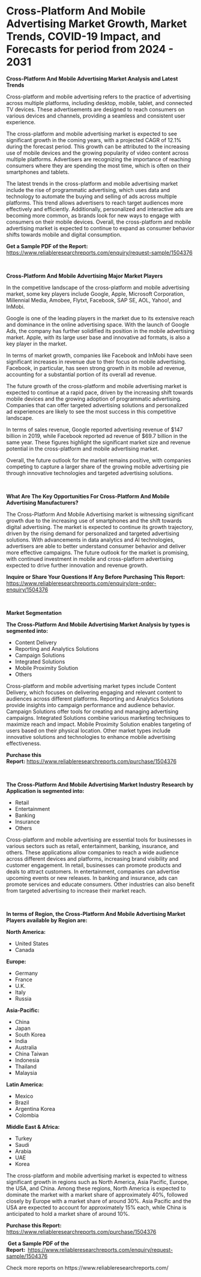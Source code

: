 <p><h1>Cross-Platform And Mobile Advertising Market Growth, Market Trends, COVID-19 Impact, and Forecasts for period from 2024 - 2031</h1></p><p><strong>Cross-Platform And Mobile Advertising Market Analysis and Latest Trends</strong></p>
<p><p>Cross-platform and mobile advertising refers to the practice of advertising across multiple platforms, including desktop, mobile, tablet, and connected TV devices. These advertisements are designed to reach consumers on various devices and channels, providing a seamless and consistent user experience.</p><p>The cross-platform and mobile advertising market is expected to see significant growth in the coming years, with a projected CAGR of 12.1% during the forecast period. This growth can be attributed to the increasing use of mobile devices and the growing popularity of video content across multiple platforms. Advertisers are recognizing the importance of reaching consumers where they are spending the most time, which is often on their smartphones and tablets.</p><p>The latest trends in the cross-platform and mobile advertising market include the rise of programmatic advertising, which uses data and technology to automate the buying and selling of ads across multiple platforms. This trend allows advertisers to reach target audiences more effectively and efficiently. Additionally, personalized and interactive ads are becoming more common, as brands look for new ways to engage with consumers on their mobile devices. Overall, the cross-platform and mobile advertising market is expected to continue to expand as consumer behavior shifts towards mobile and digital consumption.</p></p>
<p><strong>Get a Sample PDF of the Report:&nbsp;</strong> <a href="https://www.reliableresearchreports.com/enquiry/request-sample/1504376">https://www.reliableresearchreports.com/enquiry/request-sample/1504376</a></p>
<p>&nbsp;</p>
<p><strong>Cross-Platform And Mobile Advertising Major Market Players</strong></p>
<p><p>In the competitive landscape of the cross-platform and mobile advertising market, some key players include Google, Apple, Microsoft Corporation, Millennial Media, Amobee, Flytxt, Facebook, SAP SE, AOL, Yahoo!, and InMobi. </p><p>Google is one of the leading players in the market due to its extensive reach and dominance in the online advertising space. With the launch of Google Ads, the company has further solidified its position in the mobile advertising market. Apple, with its large user base and innovative ad formats, is also a key player in the market.</p><p>In terms of market growth, companies like Facebook and InMobi have seen significant increases in revenue due to their focus on mobile advertising. Facebook, in particular, has seen strong growth in its mobile ad revenue, accounting for a substantial portion of its overall ad revenue.</p><p>The future growth of the cross-platform and mobile advertising market is expected to continue at a rapid pace, driven by the increasing shift towards mobile devices and the growing adoption of programmatic advertising. Companies that can offer targeted advertising solutions and personalized ad experiences are likely to see the most success in this competitive landscape.</p><p>In terms of sales revenue, Google reported advertising revenue of $147 billion in 2019, while Facebook reported ad revenue of $69.7 billion in the same year. These figures highlight the significant market size and revenue potential in the cross-platform and mobile advertising market. </p><p>Overall, the future outlook for the market remains positive, with companies competing to capture a larger share of the growing mobile advertising pie through innovative technologies and targeted advertising solutions.</p></p>
<p>&nbsp;</p>
<p><strong>What Are The Key Opportunities For Cross-Platform And Mobile Advertising Manufacturers?</strong></p>
<p><p>The Cross-Platform And Mobile Advertising market is witnessing significant growth due to the increasing use of smartphones and the shift towards digital advertising. The market is expected to continue its growth trajectory, driven by the rising demand for personalized and targeted advertising solutions. With advancements in data analytics and AI technologies, advertisers are able to better understand consumer behavior and deliver more effective campaigns. The future outlook for the market is promising, with continued investment in mobile and cross-platform advertising expected to drive further innovation and revenue growth.</p></p>
<p><strong>Inquire or Share Your Questions If Any Before Purchasing This Report:</strong> <a href="https://www.reliableresearchreports.com/enquiry/pre-order-enquiry/1504376">https://www.reliableresearchreports.com/enquiry/pre-order-enquiry/1504376</a></p>
<p>&nbsp;</p>
<p><strong>Market Segmentation</strong></p>
<p><strong>The Cross-Platform And Mobile Advertising Market Analysis by types is segmented into:</strong></p>
<p><ul><li>Content Delivery</li><li>Reporting and Analytics Solutions</li><li>Campaign Solutions</li><li>Integrated Solutions</li><li>Mobile Proximity Solution</li><li>Others</li></ul></p>
<p><p>Cross-platform and mobile advertising market types include Content Delivery, which focuses on delivering engaging and relevant content to audiences across different platforms. Reporting and Analytics Solutions provide insights into campaign performance and audience behavior. Campaign Solutions offer tools for creating and managing advertising campaigns. Integrated Solutions combine various marketing techniques to maximize reach and impact. Mobile Proximity Solution enables targeting of users based on their physical location. Other market types include innovative solutions and technologies to enhance mobile advertising effectiveness.</p></p>
<p><strong>Purchase this Report:&nbsp;</strong><a href="https://www.reliableresearchreports.com/purchase/1504376">https://www.reliableresearchreports.com/purchase/1504376</a></p>
<p>&nbsp;</p>
<p><strong>The Cross-Platform And Mobile Advertising Market Industry Research by Application is segmented into:</strong></p>
<p><ul><li>Retail</li><li>Entertainment</li><li>Banking</li><li>Insurance</li><li>Others</li></ul></p>
<p><p>Cross-platform and mobile advertising are essential tools for businesses in various sectors such as retail, entertainment, banking, insurance, and others. These applications allow companies to reach a wide audience across different devices and platforms, increasing brand visibility and customer engagement. In retail, businesses can promote products and deals to attract customers. In entertainment, companies can advertise upcoming events or new releases. In banking and insurance, ads can promote services and educate consumers. Other industries can also benefit from targeted advertising to increase their market reach.</p></p>
<p>&nbsp;</p>
<p><strong>In terms of Region, the Cross-Platform And Mobile Advertising Market Players available by Region are:</strong></p>
<p>
    <p> <strong> North America: </strong>
        <ul>
            <li>United States</li>
            <li>Canada</li>
        </ul>
        </p> 
    <p> <strong> Europe: </strong>
        <ul>
            <li>Germany</li>
            <li>France</li>
            <li>U.K.</li>
            <li>Italy</li>
            <li>Russia</li>
        </ul>
        </p> 
    <p> <strong> Asia-Pacific: </strong>
        <ul>
            <li>China</li>
            <li>Japan</li>
            <li>South Korea</li>
            <li>India</li>
            <li>Australia</li>
            <li>China Taiwan</li>
            <li>Indonesia</li>
            <li>Thailand</li>
            <li>Malaysia</li>
        </ul>
        </p> 
    <p> <strong> Latin America: </strong>
        <ul>
            <li>Mexico</li>
            <li>Brazil</li>
            <li>Argentina Korea</li>
            <li>Colombia</li>
        </ul>
        </p> 
    <p> <strong> Middle East & Africa: </strong>
        <ul>
            <li>Turkey</li>
            <li>Saudi</li>
            <li>Arabia</li>
            <li>UAE</li>
            <li>Korea</li>
        </ul>
    </p>
    </p>
<p><p>The cross-platform and mobile advertising market is expected to witness significant growth in regions such as North America, Asia Pacific, Europe, the USA, and China. Among these regions, North America is expected to dominate the market with a market share of approximately 40%, followed closely by Europe with a market share of around 30%. Asia Pacific and the USA are expected to account for approximately 15% each, while China is anticipated to hold a market share of around 10%.</p></p>
<p><strong>Purchase this Report: </strong><a href="https://www.reliableresearchreports.com/purchase/1504376">https://www.reliableresearchreports.com/purchase/1504376</a></p>
<p>&nbsp;<strong>Get a Sample PDF of the Report:&nbsp;&nbsp;</strong><a href="https://www.reliableresearchreports.com/enquiry/request-sample/1504376">https://www.reliableresearchreports.com/enquiry/request-sample/1504376</a></p>
<p><strong></strong></p>
<p>Check more reports on https://www.reliableresearchreports.com/</p>